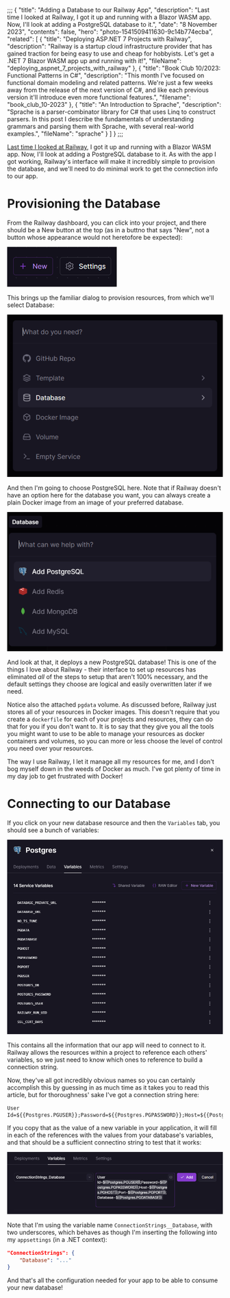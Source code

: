;;;
{
	"title": "Adding a Database to our Railway App",
	"description": "Last time I looked at Railway, I got it up and running with a Blazor WASM app. Now, I'll look at adding a PostgreSQL database to it.",
	"date": "8 November 2023",
	"contents": false,
	"hero": "photo-1541509411630-9c14b774ecba",
    "related": [
        { "title": "Deploying ASP.NET 7 Projects with Railway", "description": "Railway is a startup cloud infrastructure provider that has gained traction for being easy to use and cheap for hobbyists. Let's get a .NET 7 Blazor WASM app up and running with it!", "fileName": "deploying_aspnet_7_projects_with_railway" },
        { "title": "Book Club 10/2023: Functional Patterns in C#", "description": "This month I've focused on functional domain modeling and related patterns. We're just a few weeks away from the release of the next version of C#, and like each previous version it'll introduce even more functional features.", "filename": "book_club_10-2023" },
		{ "title": "An Introduction to Sprache", "description": "Sprache is a parser-combinator library for C# that uses Linq to construct parsers. In this post I describe the fundamentals of understanding grammars and parsing them with Sprache, with several real-world examples.", "fileName": "sprache" }
    ]
}
;;;

[Last time I looked at Railway](https://ian.wold.guru/Posts/deploying_aspdotnet_7_projects_with_railway.html), I got it up and running with a Blazor WASM app. Now, I'll look at adding a PostgreSQL database to it. As with the app I got working, Railway's interface will make it incredibly simple to provision the database, and we'll need to do minimal work to get the connection info to our app.

# Provisioning the Database

From the Railway dashboard, you can click into your project, and there should be a New button at the top (as in a buttno that says "New", not a button whose appearance would not heretofore be expected):

![New Project button in Railway](https://raw.githubusercontent.com/IanWold/ianwold.github.io/master/Static/images/railway-database-new.png)

This brings up the familiar dialog to provision resources, from which we'll select Database:

![New Project button in Railway](https://raw.githubusercontent.com/IanWold/ianwold.github.io/master/Static/images/railway-database-new-project.png)

And then I'm going to choose PostgreSQL here. Note that if Railway doesn't have an option here for the database you want, you can always create a plain Docker image from an image of your preferred database.

![New Project button in Railway](https://raw.githubusercontent.com/IanWold/ianwold.github.io/master/Static/images/railway-database-new-database.png)

And look at that, it deploys a new PostgreSQL database! This is one of the things I love about Railway - their interface to set up resources has eliminated _all_ of the steps to setup that aren't 100% necessary, and the default settings they choose are logical and easily overwritten later if we need.

Notice also the attached `pgdata` volume. As discussed before, Railway just stores all of your resources in Docker images. This doesn't require that you create a `dockerfile` for each of your projects and resources, they can do that for you if you don't want to. It is to say that they give you all the tools you might want to use to be able to manage your resources as docker containers and volumes, so you can more or less choose the level of control you need over your resources.

The way I use Railway, I let it manage all my resources for me, and I don't bog myself down in the weeds of Docker as much. I've got plenty of time in my day job to get frustrated with Docker!

# Connecting to our Database

If you click on your new database resource and then the `Variables` tab, you should see a bunch of variables:

![New Project button in Railway](https://raw.githubusercontent.com/IanWold/ianwold.github.io/master/Static/images/railway-database-variables.png)

This contains all the information that our app will need to connect to it. Railway allows the resources within a project to reference each others' variables, so we just need to know which ones to reference to build a connection string.

Now, they've all got incredibly obvious names so you can certainly accomplish this by guessing in as much time as it takes you to read this article, but for thoroughness' sake I've got a connection string here:

```plaintext
User Id=${{Postgres.PGUSER}};Password=${{Postgres.PGPASSWORD}};Host=${{Postgres.PGHOST}};Port=${{Postgres.PGPORT}};Database=${{Postgres.PGDATABASE}}
```

If you copy that as the value of a new variable in your application, it will fill in each of the references with the values from your database's variables, and that should be a sufficient connectino string to test that it works:

![New Project button in Railway](https://raw.githubusercontent.com/IanWold/ianwold.github.io/master/Static/images/railway-database-connection-string.png)

Note that I'm using the variable name `ConnectionStrings__Database`, with two underscores, which behaves as though I'm inserting the following into my `appsettings` (in a .NET context):

```json
"ConnectionStrings": {
    "Database": "..."
}
```

And that's all the configuration needed for your app to be able to consume your new database!
